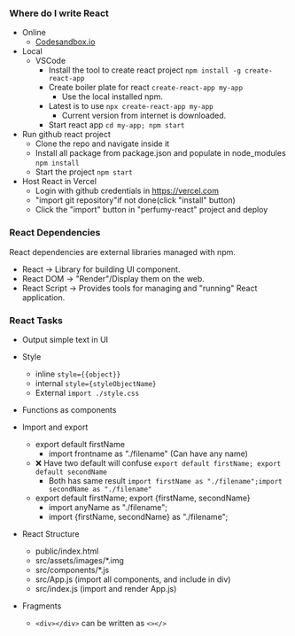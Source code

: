 ### Where do I write React
- Online
    - [Codesandbox.io](https://codesandbox.io/)
- Local
    - VSCode
        - Install the tool to create react project `npm install -g create-react-app`
        - Create boiler plate for react `create-react-app my-app`
            - Use the local installed npm.
        - Latest is to use `npx create-react-app my-app`
            - Current version from internet is downloaded.
        - Start react app `cd my-app; npm start`
- Run github react project
    - Clone the repo and navigate inside it
    - Install all package from package.json and populate in node_modules `npm install`
    - Start the project `npm start`
- Host React in Vercel
    - Login with github credentials in https://vercel.com
    - "import git repository"if not done(click "install" button)
    - Click the "import" button in "perfumy-react" project and deploy
### React Dependencies
React dependencies are external libraries managed with npm.
- React -> Library for building UI component.
- React DOM -> "Render"/Display them on the web.
- React Script -> Provides tools for managing and "running" React application.

### React Tasks
- Output simple text in UI
- Style
    - inline `style={{object}}`
    - internal `style={styleObjectName}`
    - External `import ./style.css`
- Functions as components

- Import and export
    - export default firstName
        - import frontname as "./filename" (Can have any name)
    - ❌ Have two default will confuse `export default firstName; export default secondName`
        - Both has same result `import firstName as "./filename";import secondName as "./filename"`
    - export default firstName; export {firstName, secondName}
        - import anyName as "./filename";
        - import {firstName, secondName} as "./filename"; 
- React Structure
    - public/index.html
    - src/assets/images/*.img
    - src/components/*.js
    - src/App.js (import all components, and include in div)
    - src/index.js (import and render App.js)
- Fragments
    - `<div></div>` can be written as `<></>`